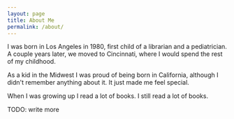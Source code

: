 ```yaml
---
layout: page
title: About Me
permalink: /about/
---
```


I was born in Los Angeles in 1980, first child of a librarian and a
pediatrician. A couple years later, we moved to Cincinnati, where I
would spend the rest of my childhood.

As a kid in the Midwest I was proud of being born in California,
although I didn't remember anything about it. It just made me feel
special.

When I was growing up I read a lot of books. I still read a lot of books.

TODO: write more